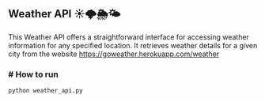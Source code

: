 ## Weather API  ☀🌩🌦🌤
This Weather API offers a straightforward interface for accessing weather information for any specified location. It retrieves weather details for a given city from the website https://goweather.herokuapp.com/weather 

### # How to run 
```
python weather_api.py
```    

